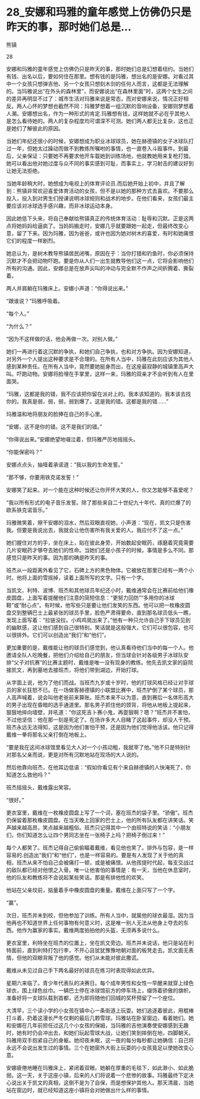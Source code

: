 # 28_安娜和玛雅的童年感觉上仿佛仍只是昨天的事，那时她们总是...

熊镇

28

安娜和玛雅的童年感觉上仿佛仍只是昨天的事，那时她们总是幻想着纽约。当她们有钱、出名以后，要如何住在那里。想有钱的是玛雅，想出名的是安娜。对看过其中一个女孩只想弹吉他、另一个女孩只想刻木剑的任何人而言，这都是无法理解的。当玛雅说出“在外头的森林里”，而安娜说出“在森林里面”时，这两个女生之间的差异再明显不过了：城市生活对玛雅来说是常态，而对安娜来说，情况正好相反。两人心怀的梦想也截然不同：玛雅梦想着一组沉默的音响设备，安娜则梦想着人潮。安娜想出名，作为一种形式的肯定.玛雅想有钱，这样她就不必在乎其他人是怎么看待她的。两人的复杂程度均可谓深不可测。她们两人都无比复杂，这也正是她们了解彼此的原因。

当她们年纪还很小的时候，安娜想成为职业冰球球员，她在赫德镇的女子冰球队打过一年，但她太过躁动而做不到教练所嘱咐的事情，也一直卷入斗殴事件。到最后，父亲保证：只要她不再要求他开车载她到训练场地，他就教她用来复枪打猎。她可以看出他对她过度与众不同的事实感到可耻，而事实上，学习射击的建议好到让她无法拒绝。

当她年龄稍大时，她想成为电视上的体育评论员.而后她开始上初中，并且了解到：熊镇非常欢迎喜爱体育活动的女孩，但不是以她的那种方式去喜欢。不要那么投入，投入到对男生们授课说明冰球规则和战术的地步。在他们看来，女孩们最主要应该对冰球选手感兴趣，而非冰球运动本身。

因此她低下头来，将自己奉献给熊镇真正的传统体育活动：耻辱和沉默。正是这两点将她妈妈给逼疯了。当妈妈搬走时，安娜几乎就要跟她一起走，但最终改变心意，留了下来。因为玛雅，因为爸爸，或许也因为她对树木的喜爱，有时和她痛恨它们的程度一样剧烈。

她总认为，是树木教导熊镇居民闭嘴，原因在于：当你打猎和钓鱼时，你必须保持沉默才不会把动物吓跑。要是你从人们一出生就教导他们这一点，它将会影响他们所有的沟通。因此，安娜总是在放声尖叫的冲动与完全默不作声之间折腾着、撕裂着。

两人并肩躺在玛雅床上。安娜小声道：“你得说出来。”

“跟谁说？”玛雅呼吸着。

“每个人。”

“为什么？”

“因为不这样做的话，他会再做一次。对别人做。”

她们一再进行着这沉默的争执，和她们自己争执，也和对方争执。因为安娜知道，对另外一个人提出这种要求是不合理的。在所有人当中，玛雅在此刻应该为其他人感到某种责任。在所有人当中，竟然要她挺身而出，在这座最寂静的城镇里高声大叫。吓跑动物。安娜将脸埋在手掌里，这样一来，玛雅的双亲才不会听到有人在里面哭。

“玛雅，这都是我的错，我不应该把你留在派对上的。我本该知道的。我本该去找你的。我真是弱，弱，弱，弱到爆了。这是我的错。这都是我的错……”

玛雅温和地将朋友的脸捧在自己的手心里。

“安娜，这不是你的错。这不是我们的错。”

“你得说出来。”安娜绝望地啜泣着，但玛雅严厉地摇摇头。

“你能保密吗？”

安娜点点头，抽噎着承诺道：“我以我的生命发誓。”

“那不够，你要用铁克诺发誓！”

安娜笑了起来。对一个能在这种时候还让你开怀大笑的人，你又怎能够不喜爱呢？

“我以所有形式的电子音乐发誓。除了那些来自二十世纪九十年代、真的烂爆了的欧系铁克诺音乐。”

玛雅微笑着，擦干安娜的泪水，然后双眼直视她，小声道：“现在，凯文只是伤害我。但要是我说出去，我就会让他伤害所有我关爱的人。我应付不了这一点。”

她们握住对方的手，坐在床上，贴在彼此身旁，开始数起安眠药，琢磨着究竟需要几片安眠药才够夺去她们的性命。当她们还是小孩子的时候，事情是多么不同。那感觉只是昨天的事。因为那的确是昨天的事。

班杰从一段距离外看见了它，石碑上方的黑色物体。它被放在那里已经有一两个小时。他将上面的雪摇掉，读着上面所写的文字。只有一个字。

当凯文、利特、波博、班杰和其他球员年纪还小时，戴维通常会在比赛前给他们橡皮圆盘，上面写着提醒他们注意的简短信息：“更努力回防”“多用你的冰球鞋”或“耐心点”。有时候，他写些只是要让他们发笑的东西。他可以把一枚橡皮圆盘交到整辆巴士上最紧张的球员手里，脸色严肃得要命，直到那名球员低头一瞧，发现上面写着：“拉链没拉。小鸡鸡晃出来了。”他有一种只允许自己手下球员见到的幽默感，这让他们感到自己很特别。笑话就是这般强大，它们可以很包容，也可以很排外。它们可以创造出“我们”和“他们”。

更加重要的是，戴维能让他的球员们感觉到，他认真看待他们当中的每一个人。他邀请全队人吃晚餐，把他们介绍给自己的朋友，但当球会针对各级男子冰球队安排“父子对抗赛”的比赛主题时，戴维是唯一没有现身的教练。他先去凯文家的庭院接凯文，再到墓地去接班杰，将他们带到湖边，开始打球。

从字面上说，他为了他们而战。当班杰九岁或十岁时，他的打球风格已经让对手球员的家长狂怒不已。在一场做客赫德镇的小联盟比赛中，班杰铲倒了某个球员，那人高声喊着，说会叫他老爸前来算账。班杰本来不以为意，直到赛后一名体形高大的男子出现在昏暗的选手通道里。那名男子抓住他的颈背，将他从地板上提起来，狠狠地摔向墙壁，并吼道：“你这死吉卜赛小鬼，再耍狠啊？嗯？”班杰并不害怕，不过他坚信：他在那一刻是死定了。在场许多大人目睹了这起事件，却没人干预。班杰永远无法得知，这是因为他们害怕干预，还是因为他们觉得他活该。他只记得戴维一拳将那名父亲打倒在地板上。

“要是我在这间冰球馆里看见大人对一个小孩动粗，我就宰了他。”他不只是特别针对那名父亲而说，更是对所有沉默地站在现场的大人说的。

然后他靠向班杰，在他耳边低语：“假如你看见有个来自赫德镇的人快淹死了，你知道怎么救他吗？”

班杰摇摇头，戴维露出笑容。

“很好。”

更衣室里，戴维在一枚橡皮圆盘上写了一个词，塞在班杰的袋子里。“骄傲”。班杰仍保留着那枚橡皮圆盘。在当天晚上回家的巴士上，他的所有队友都在讲笑话。笑声越来越高昂，笑点越来越粗俗。班杰只记得其中一个由班特说的笑话：“小朋友们，你们知道怎么让四个男同志坐在一张椅子上吗？把椅子倒过来！”

每个人都笑了。班杰记得自己偷偷瞄着戴维，看见他也笑了。排外与包容，是一样容易的.创造出“我们”和“他们”，也是一样容易的。要是有人发现了关于他的真相，班杰从来不怕自己会被痛打一顿，或是被痛恨。从他孩提时代起，每支交战过的敌队都已经对他恨之入骨。唯一让他害怕的事情是：有一天，当他在休息室时，他的队友和教练将不会说起某些笑话。那是有排他性的欢笑。

他站在父亲坟前，掂量着手中橡皮圆盘的重量。戴维在上面只写了一个字。

“赢”。

次日，班杰并未到校，但他参加了训练。所有人当中，就属他的球衣最湿。因为当他再也不知道世界上任何事物有何意义时，这是唯一别人无法从他身上夺去的东西。他作为赢家的事实。戴维两度拍拍他的头盔，无须再多说什么。

更衣室里，利特坐在班杰的位置上，坐在凯文旁边。班杰并未说话，他只是站在利特面前，直到利特打包行李，不开心且犹犹豫豫地朝对面的板凳走去。凯文面无表情，但他的双眼背叛了他的感觉。他们从未能对彼此撒谎。

戴维从未见过自己手下两名最好的球员在练习时表现得如此优异。

星期六来临了。青少年代表队的决赛日。每个成年男性和女性一早醒来就穿上绿色球衣，围上绿色丝巾。一辆巴士停在冰球馆前方的停车场上，缀饰着骄傲的旗帜，准备好将一支球队载到首都，还为即将随他们回城的奖杯预留了一个座位。

大清早，三个读小学的小女孩在镇中心一条街道上玩耍。她们追逐着彼此，用棍棒打斗着，扔着这漫长严冬仅剩的最后几颗雪球。玛雅站在卧室窗边，看着她们。她和安娜在几年前担任过这几个小女孩的保姆，当玛雅的吉他演奏使安娜感到无趣时，她有时仍会冲出去，和她们玩起雪球大战，让她们笑到摔倒在地，四脚朝天。玛雅用双手抱紧自己的身躯。她彻夜未眠，这一夜的每分每秒都让她确信：自己将永远不会说出发生过的事情。三个在她窗外大街上玩耍的小女孩竟足以使她改变心意。

安娜疲倦地睡在玛雅床上，紧闭着双眼。她躺在厚重的毛毯下，如此渺小、如此脆弱。这一天，关于这座小镇，后来的人们将说着一个悲惨的故事。玛雅最终下定决心说出关于凯文的真相，这倒不是为了自保，而是想保护其他人。那天清晨，当她站在窗边时，就已经知道这座小镇将会对她做出什么样的事情。